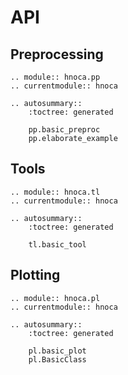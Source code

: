 # API

## Preprocessing

```{eval-rst}
.. module:: hnoca.pp
.. currentmodule:: hnoca

.. autosummary::
    :toctree: generated

    pp.basic_preproc
    pp.elaborate_example
```

## Tools

```{eval-rst}
.. module:: hnoca.tl
.. currentmodule:: hnoca

.. autosummary::
    :toctree: generated

    tl.basic_tool
```

## Plotting

```{eval-rst}
.. module:: hnoca.pl
.. currentmodule:: hnoca

.. autosummary::
    :toctree: generated

    pl.basic_plot
    pl.BasicClass
```
